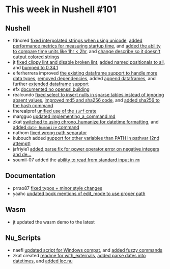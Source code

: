 # This week in Nushell #101

## Nushell

- fdncred [fixed interpolated strings when using unicode](https://github.com/nushell/nushell/pull/3866), [added performance metrics for measuring startup time](https://github.com/nushell/nushell/pull/3854), and [added the ability to compare time units like 1hr < 2hr](https://github.com/nushell/nushell/pull/3845), and [change describe so it doesn't output colored strings](https://github.com/nushell/nushell/pull/3832) 
- jt [fixed clippy lint and disable broken lint](https://github.com/nushell/nushell/pull/3865), [added named positionals to all](https://github.com/nushell/nushell/pull/3863), and [bumped to 0.34.1](https://github.com/nushell/nushell/pull/3835) 
- elferherrera improved [the existing dataframe support to handle more data types](https://github.com/nushell/nushell/pull/3864), [removed dependencies](https://github.com/nushell/nushell/pull/3853), added [append dataframes](https://github.com/nushell/nushell/pull/3839), and further [extended dataframe support](https://github.com/nushell/nushell/pull/3812) 
- efx [documented no openssl building](https://github.com/nushell/nushell/pull/3862) 
- realcundo [fixed select to insert nulls in sparse tables instead of ignoring absent values](https://github.com/nushell/nushell/pull/3857), [improved md5 and sha256 code](https://github.com/nushell/nushell/pull/3841), and [added sha256 to the hash command](https://github.com/nushell/nushell/pull/3836) 
- therealprof [unified use of the `surf` crate](https://github.com/nushell/nushell/pull/3855) 
- margguo [updated implementing_a_command.md](https://github.com/nushell/nushell/pull/3848) 
- zkat [switched to using chrono_humanize for datetime formatting](https://github.com/nushell/nushell/pull/3834), and [added `date humanize` command](https://github.com/nushell/nushell/pull/3833) 
- nathom [fixed wrong path separator](https://github.com/nushell/nushell/pull/3829) 
- kubouch added [support for other variables than PATH in pathvar (2nd attempt)](https://github.com/nushell/nushell/pull/3828) 
- jafriyie1 [added parse fix for power operator error on negative integers and de…](https://github.com/nushell/nushell/pull/3821) 
- soumil-07 added the [ability to read from standard input in `rm`](https://github.com/nushell/nushell/pull/3763) 

## Documentation

- prrao87 [fixed typos + minor style changes](https://github.com/nushell/nushell.github.io/pull/176) 
- yaahc [updated book mentions of edit_mode to use proper path](https://github.com/nushell/nushell.github.io/pull/175) 

## Wasm

- jt updated the wasm demo to the latest

## Nu_Scripts

- naefl [updated script for Windows compat](https://github.com/nushell/nu_scripts/pull/80), and [added fuzzy commands](https://github.com/nushell/nu_scripts/pull/79) 
- zkat created [readme for with_externals](https://github.com/nushell/nu_scripts/pull/78), [added parse dates into datetimes](https://github.com/nushell/nu_scripts/pull/77), and [added loc.nu](https://github.com/nushell/nu_scripts/pull/76) 

